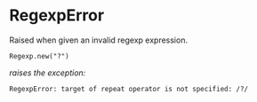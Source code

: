 # RegexpError

Raised when given an invalid regexp expression.

    Regexp.new("?")

*raises the exception:*

    RegexpError: target of repeat operator is not specified: /?/